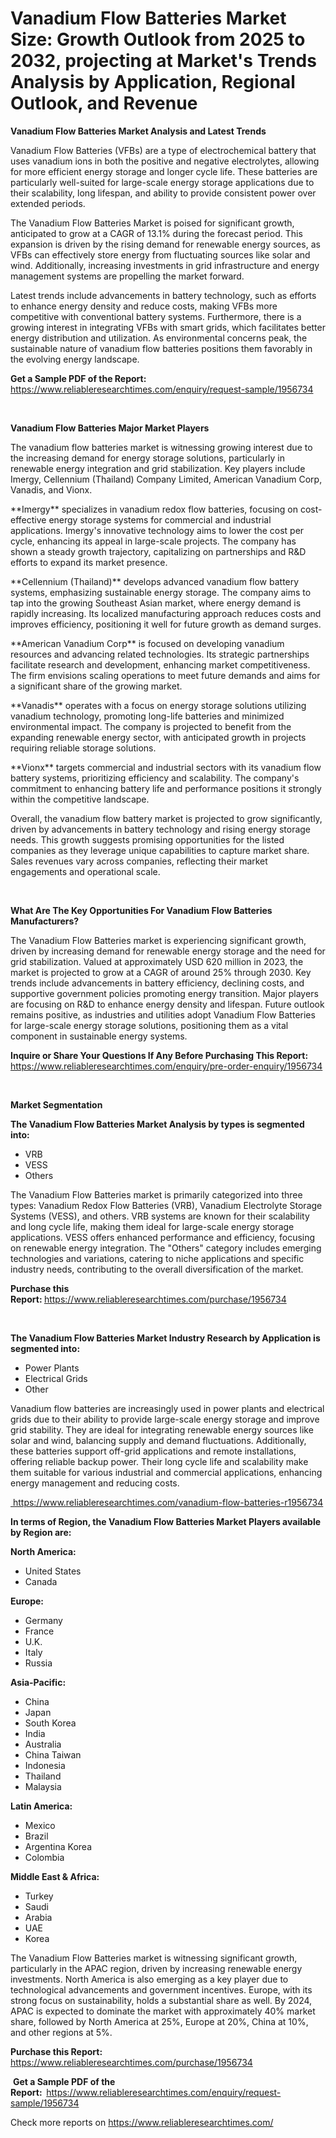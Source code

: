 <p><h1>Vanadium Flow Batteries Market Size: Growth Outlook from 2025 to 2032, projecting at Market's Trends Analysis by Application, Regional Outlook, and Revenue</h1></p><p><strong>Vanadium Flow Batteries Market Analysis and Latest Trends</strong></p>
<p><p>Vanadium Flow Batteries (VFBs) are a type of electrochemical battery that uses vanadium ions in both the positive and negative electrolytes, allowing for more efficient energy storage and longer cycle life. These batteries are particularly well-suited for large-scale energy storage applications due to their scalability, long lifespan, and ability to provide consistent power over extended periods. </p><p>The Vanadium Flow Batteries Market is poised for significant growth, anticipated to grow at a CAGR of 13.1% during the forecast period. This expansion is driven by the rising demand for renewable energy sources, as VFBs can effectively store energy from fluctuating sources like solar and wind. Additionally, increasing investments in grid infrastructure and energy management systems are propelling the market forward. </p><p>Latest trends include advancements in battery technology, such as efforts to enhance energy density and reduce costs, making VFBs more competitive with conventional battery systems. Furthermore, there is a growing interest in integrating VFBs with smart grids, which facilitates better energy distribution and utilization. As environmental concerns peak, the sustainable nature of vanadium flow batteries positions them favorably in the evolving energy landscape.</p></p>
<p><strong>Get a Sample PDF of the Report:&nbsp;</strong> <a href="https://www.reliableresearchtimes.com/enquiry/request-sample/1956734?utm_campaign=2007&utm_medium=2&utm_source=Github&utm_content=ia&utm_term=07042025&utm_id=vanadium-flow-batteries">https://www.reliableresearchtimes.com/enquiry/request-sample/1956734</a></p>
<p>&nbsp;</p>
<p><strong>Vanadium Flow Batteries Major Market Players</strong></p>
<p><p>The vanadium flow batteries market is witnessing growing interest due to the increasing demand for energy storage solutions, particularly in renewable energy integration and grid stabilization. Key players include Imergy, Cellennium (Thailand) Company Limited, American Vanadium Corp, Vanadis, and Vionx.</p><p>**Imergy** specializes in vanadium redox flow batteries, focusing on cost-effective energy storage systems for commercial and industrial applications. Imergy's innovative technology aims to lower the cost per cycle, enhancing its appeal in large-scale projects. The company has shown a steady growth trajectory, capitalizing on partnerships and R&D efforts to expand its market presence.</p><p>**Cellennium (Thailand)** develops advanced vanadium flow battery systems, emphasizing sustainable energy storage. The company aims to tap into the growing Southeast Asian market, where energy demand is rapidly increasing. Its localized manufacturing approach reduces costs and improves efficiency, positioning it well for future growth as demand surges.</p><p>**American Vanadium Corp** is focused on developing vanadium resources and advancing related technologies. Its strategic partnerships facilitate research and development, enhancing market competitiveness. The firm envisions scaling operations to meet future demands and aims for a significant share of the growing market.</p><p>**Vanadis** operates with a focus on energy storage solutions utilizing vanadium technology, promoting long-life batteries and minimized environmental impact. The company is projected to benefit from the expanding renewable energy sector, with anticipated growth in projects requiring reliable storage solutions.</p><p>**Vionx** targets commercial and industrial sectors with its vanadium flow battery systems, prioritizing efficiency and scalability. The company's commitment to enhancing battery life and performance positions it strongly within the competitive landscape.</p><p>Overall, the vanadium flow battery market is projected to grow significantly, driven by advancements in battery technology and rising energy storage needs. This growth suggests promising opportunities for the listed companies as they leverage unique capabilities to capture market share. Sales revenues vary across companies, reflecting their market engagements and operational scale.</p></p>
<p>&nbsp;</p>
<p><strong>What Are The Key Opportunities For Vanadium Flow Batteries Manufacturers?</strong></p>
<p><p>The Vanadium Flow Batteries market is experiencing significant growth, driven by increasing demand for renewable energy storage and the need for grid stabilization. Valued at approximately USD 620 million in 2023, the market is projected to grow at a CAGR of around 25% through 2030. Key trends include advancements in battery efficiency, declining costs, and supportive government policies promoting energy transition. Major players are focusing on R&D to enhance energy density and lifespan. Future outlook remains positive, as industries and utilities adopt Vanadium Flow Batteries for large-scale energy storage solutions, positioning them as a vital component in sustainable energy systems.</p></p>
<p><strong>Inquire or Share Your Questions If Any Before Purchasing This Report:</strong> <a href="https://www.reliableresearchtimes.com/enquiry/pre-order-enquiry/1956734?utm_campaign=2007&utm_medium=2&utm_source=Github&utm_content=ia&utm_term=07042025&utm_id=vanadium-flow-batteries">https://www.reliableresearchtimes.com/enquiry/pre-order-enquiry/1956734</a></p>
<p>&nbsp;</p>
<p><strong>Market Segmentation</strong></p>
<p><strong>The Vanadium Flow Batteries Market Analysis by types is segmented into:</strong></p>
<p><ul><li>VRB</li><li>VESS</li><li>Others</li></ul></p>
<p><p>The Vanadium Flow Batteries market is primarily categorized into three types: Vanadium Redox Flow Batteries (VRB), Vanadium Electrolyte Storage Systems (VESS), and others. VRB systems are known for their scalability and long cycle life, making them ideal for large-scale energy storage applications. VESS offers enhanced performance and efficiency, focusing on renewable energy integration. The "Others" category includes emerging technologies and variations, catering to niche applications and specific industry needs, contributing to the overall diversification of the market.</p></p>
<p><strong>Purchase this Report:&nbsp;</strong><a href="https://www.reliableresearchtimes.com/purchase/1956734?utm_campaign=2007&utm_medium=2&utm_source=Github&utm_content=ia&utm_term=07042025&utm_id=vanadium-flow-batteries">https://www.reliableresearchtimes.com/purchase/1956734</a></p>
<p>&nbsp;</p>
<p><strong>The Vanadium Flow Batteries Market Industry Research by Application is segmented into:</strong></p>
<p><ul><li>Power Plants</li><li>Electrical Grids</li><li>Other</li></ul></p>
<p><p>Vanadium flow batteries are increasingly used in power plants and electrical grids due to their ability to provide large-scale energy storage and improve grid stability. They are ideal for integrating renewable energy sources like solar and wind, balancing supply and demand fluctuations. Additionally, these batteries support off-grid applications and remote installations, offering reliable backup power. Their long cycle life and scalability make them suitable for various industrial and commercial applications, enhancing energy management and reducing costs.</p></p>
<p><a href="https://www.reliableresearchtimes.com/vanadium-flow-batteries-r1956734?utm_campaign=2007&utm_medium=2&utm_source=Github&utm_content=ia&utm_term=07042025&utm_id=vanadium-flow-batteries">&nbsp;https://www.reliableresearchtimes.com/vanadium-flow-batteries-r1956734</a></p>
<p><strong>In terms of Region, the Vanadium Flow Batteries Market Players available by Region are:</strong></p>
<p>
    <p> <strong> North America: </strong>
        <ul>
            <li>United States</li>
            <li>Canada</li>
        </ul>
        </p> 
    <p> <strong> Europe: </strong>
        <ul>
            <li>Germany</li>
            <li>France</li>
            <li>U.K.</li>
            <li>Italy</li>
            <li>Russia</li>
        </ul>
        </p> 
    <p> <strong> Asia-Pacific: </strong>
        <ul>
            <li>China</li>
            <li>Japan</li>
            <li>South Korea</li>
            <li>India</li>
            <li>Australia</li>
            <li>China Taiwan</li>
            <li>Indonesia</li>
            <li>Thailand</li>
            <li>Malaysia</li>
        </ul>
        </p> 
    <p> <strong> Latin America: </strong>
        <ul>
            <li>Mexico</li>
            <li>Brazil</li>
            <li>Argentina Korea</li>
            <li>Colombia</li>
        </ul>
        </p> 
    <p> <strong> Middle East & Africa: </strong>
        <ul>
            <li>Turkey</li>
            <li>Saudi</li>
            <li>Arabia</li>
            <li>UAE</li>
            <li>Korea</li>
        </ul>
    </p>
    </p>
<p><p>The Vanadium Flow Batteries market is witnessing significant growth, particularly in the APAC region, driven by increasing renewable energy investments. North America is also emerging as a key player due to technological advancements and government incentives. Europe, with its strong focus on sustainability, holds a substantial share as well. By 2024, APAC is expected to dominate the market with approximately 40% market share, followed by North America at 25%, Europe at 20%, China at 10%, and other regions at 5%.</p></p>
<p><strong>Purchase this Report: </strong><a href="https://www.reliableresearchtimes.com/purchase/1956734?utm_campaign=2007&utm_medium=2&utm_source=Github&utm_content=ia&utm_term=07042025&utm_id=vanadium-flow-batteries">https://www.reliableresearchtimes.com/purchase/1956734</a></p>
<p>&nbsp;<strong>Get a Sample PDF of the Report:&nbsp;&nbsp;</strong><a href="https://www.reliableresearchtimes.com/enquiry/request-sample/1956734?utm_campaign=2007&utm_medium=2&utm_source=Github&utm_content=ia&utm_term=07042025&utm_id=vanadium-flow-batteries">https://www.reliableresearchtimes.com/enquiry/request-sample/1956734</a></p>
<p><strong></strong></p>
<p>Check more reports on <a href="https://www.reliableresearchtimes.com/?utm_campaign=2007&utm_medium=2&utm_source=Github&utm_content=ia&utm_term=07042025&utm_id=vanadium-flow-batteries">https://www.reliableresearchtimes.com/</a></p>